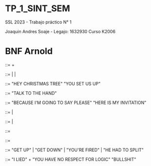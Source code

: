 # TP_1_SINT_SEM
SSL 2023 - Trabajo práctico N° 1

Joaquin Andres Soaje - Legajo: 1632930 Curso K2006

# BNF Arnold
<program> ::= <statement>+

<statement> ::= <assignment> | <output> | <if>

<assignment> ::= "HEY CHRISTMAS TREE" <variable> "YOU SET US UP" <expression>

<output> ::= "TALK TO THE HAND" <expression>

<if> ::= "BECAUSE I'M GOING TO SAY PLEASE" <expression> "HERE IS MY INVITATION" <block>

<expression> ::= <term> | <expression> <operator> <term>

<term> ::= <literal> | <variable>

<literal> ::= <number>

<variable> ::= <identifier>

<operator> ::= "GET UP" | "GET DOWN" | "YOU'RE FIRED" | "HE HAD TO SPLIT"

<block> ::= "I LIED" <statement>+ "YOU HAVE NO RESPECT FOR LOGIC" "BULLSHIT"

